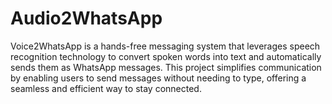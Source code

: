# Audio2WhatsApp
Voice2WhatsApp is a hands-free messaging system that leverages speech recognition technology to convert spoken words into text and automatically sends them as WhatsApp messages. This project simplifies communication by enabling users to send messages without needing to type, offering a seamless and efficient way to stay connected.
